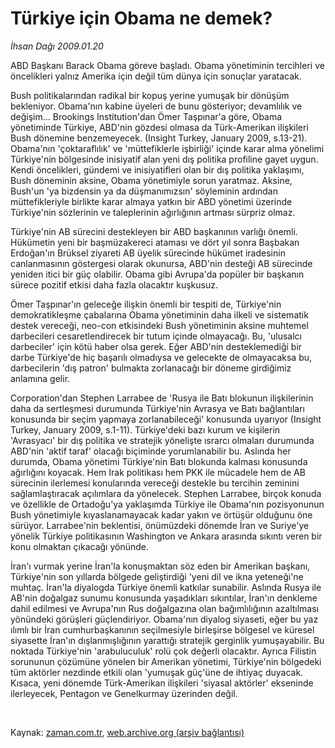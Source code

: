 # Türkiye için Obama ne demek?

*İhsan Dağı 2009.01.20*

<tr><td class="metin" colspan="2" style="padding-top: 20px; padding-left: 5px; padding-right: 10px;">ABD Başkanı Barack Obama göreve başladı. Obama yönetiminin tercihleri ve öncelikleri yalnız Amerika için değil tüm dünya için sonuçlar yaratacak.</td></tr><tr><td class="metin" colspan="2" style="padding-top: 20px; padding-left: 5px; padding-right: 10px;"><p>Bush politikalarından radikal bir kopuş yerine yumuşak bir dönüşüm bekleniyor. Obama'nın kabine üyeleri de bunu gösteriyor; devamlılık ve değişim... Brookings Institution'dan Ömer Taşpınar'a göre, Obama yönetiminde Türkiye, ABD'nin gözdesi olmasa da Türk-Amerikan ilişkileri Bush dönemine benzemeyecek. (Insight Turkey, January 2009, s.13-21). Obama'nın 'çoktaraflılık' ve 'müttefiklerle işbirliği' içinde karar alma yönelimi Türkiye'nin bölgesinde inisiyatif alan yeni dış politika profiline gayet uygun. Kendi öncelikleri, gündemi ve inisiyatifleri olan bir dış politika yaklaşımı, Bush döneminin aksine, Obama yönetimiyle sorun yaratmaz. Aksine, Bush'un 'ya bizdensin ya da düşmanımızsın' söyleminin ardından müttefikleriyle birlikte karar almaya yatkın bir ABD yönetimi üzerinde Türkiye'nin sözlerinin ve taleplerinin ağırlığının artması sürpriz olmaz.
<p>Türkiye'nin AB sürecini destekleyen bir ABD başkanının varlığı önemli. Hükümetin yeni bir başmüzakereci ataması ve dört yıl sonra Başbakan Erdoğan'ın Brüksel ziyareti AB üyelik sürecinde hükümet iradesinin canlanmasının göstergesi olarak okunursa, ABD'nin desteği AB sürecinde yeniden itici bir güç olabilir. Obama gibi Avrupa'da popüler bir başkanın sürece pozitif etkisi daha fazla olacaktır kuşkusuz.
<p>Ömer Taşpınar'ın geleceğe ilişkin önemli bir tespiti de, Türkiye'nin demokratikleşme çabalarına Obama yönetiminin daha ilkeli ve sistematik destek vereceği, neo-con etkisindeki Bush yönetiminin aksine muhtemel darbecileri cesaretlendirecek bir tutum içinde olmayacağı. Bu, 'ulusalcı darbeciler' için kötü haber olsa gerek. Eğer ABD'nin desteklemediği bir darbe Türkiye'de hiç başarılı olmadıysa ve gelecekte de olmayacaksa bu, darbecilerin 'dış patron' bulmakta zorlanacağı bir döneme girdiğimiz anlamına gelir.
<p>Corporation'dan Stephen Larrabee de 'Rusya ile Batı blokunun ilişkilerinin daha da sertleşmesi durumunda Türkiye'nin Avrasya ve Batı bağlantıları konusunda bir seçim yapmaya zorlanabileceği' konusunda uyarıyor (Insight Turkey, January 2009, s.1-11). Türkiye'deki bazı kurum ve kişilerin 'Avrasyacı' bir dış politika ve stratejik yönelişte ısrarcı olmaları durumunda ABD'nin 'aktif taraf' olacağı biçiminde yorumlanabilir bu. Aslında her durumda, Obama yönetimi Türkiye'nin Batı blokunda kalması konusunda ağırlığını koyacak. Hem Irak politikası hem PKK ile mücadele hem de AB sürecinin ilerlemesi konularında vereceği destekle bu tercihin zeminini sağlamlaştıracak açılımlara da yönelecek. Stephen Larrabee, birçok konuda ve özellikle de Ortadoğu'ya yaklaşımda Türkiye ile Obama'nın pozisyonunun Bush yönetimiyle kıyaslanamayacak kadar yakın ve örtüşür olduğunu öne sürüyor. Larrabee'nin beklentisi, önümüzdeki dönemde İran ve Suriye'ye yönelik Türkiye politikasının Washington ve Ankara arasında sıkıntı veren bir konu olmaktan çıkacağı yönünde. 
<p>İran'ı vurmak yerine İran'la konuşmaktan söz eden bir Amerikan başkanı, Türkiye'nin son yıllarda bölgede geliştirdiği 'yeni dil ve ikna yeteneği'ne muhtaç. İran'la diyalogda Türkiye önemli katkılar sunabilir. Aslında Rusya ile AB'nin doğalgaz sunumu konusunda yaşadıkları sıkıntılar, İran'ın denkleme dahil edilmesi ve Avrupa'nın Rus doğalgazına olan bağımlılığının azaltılması yönündeki görüşleri güçlendiriyor. Obama'nın diyalog siyaseti, eğer bu yaz ılımlı bir İran cumhurbaşkanının seçilmesiyle birleşirse bölgesel ve küresel siyasette İran'ın dışlanmışlığının yarattığı stratejik gerginlik yumuşayabilir. Bu noktada Türkiye'nin 'arabuluculuk' rolü çok değerli olacaktır. Ayrıca Filistin sorununun çözümüne yönelen bir Amerikan yönetimi, Türkiye'nin bölgedeki tüm aktörler nezdinde etkili olan 'yumuşak güç'üne de ihtiyaç duyacak. Kısaca, yeni dönemde Türk-Amerikan ilişkileri 'siyasal aktörler' ekseninde ilerleyecek, Pentagon ve Genelkurmay üzerinden değil. 
<p><br/></p></p></p></p></p></p></td></tr>

Kaynak: [zaman.com.tr](http://zaman.com.tr/yazar.do?yazino=805696), [web.archive.org (arşiv bağlantısı)](http://web.archive.org/web/20090201034547/http://zaman.com.tr:80/yazar.do?yazino=805696)
